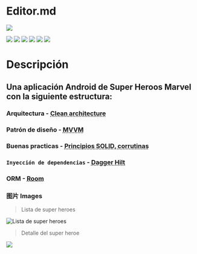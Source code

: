 # Editor.md

![](https://upload.wikimedia.org/wikipedia/commons/thumb/b/b9/Marvel_Logo.svg/1200px-Marvel_Logo.svg.png)

![](https://img.shields.io/github/stars/pandao/editor.md.svg) ![](https://img.shields.io/github/forks/pandao/editor.md.svg) ![](https://img.shields.io/github/tag/pandao/editor.md.svg) ![](https://img.shields.io/github/release/pandao/editor.md.svg) ![](https://img.shields.io/github/issues/pandao/editor.md.svg) ![](https://img.shields.io/bower/v/editor.md.svg)


# **Descripción**

## Una aplicación Android de Super Heroos Marvel con la siguiente estructura:

### Arquitectura - <abbr title="Hyper Text Markup Language">Clean architecture</abbr>
### Patrón de diseño - <abbr title="Hyper Text Markup Language">MVVM</abbr>
### Buenas practicas - <abbr title="Hyper Text Markup Language">Principios SOLID, corrutinas</abbr>
### `Inyección de dependencias` - <abbr title="Hyper Text Markup Language">Dagger Hilt</abbr>
### ORM - <abbr title="Hyper Text Markup Language">Room</abbr>

### 图片 Images

> Lista de super heroes

![Lista de super heroes](https://drive.google.com/file/d/1OzTMp5M2GrLIruGMbDBS6A9VL9XTuupz/view?usp=sharing)

> Detalle del super heroe

![](https://drive.google.com/file/d/1gvPGUEJA8m7NB70t79BZ6196V7BrRUlE/view?usp=sharing)

